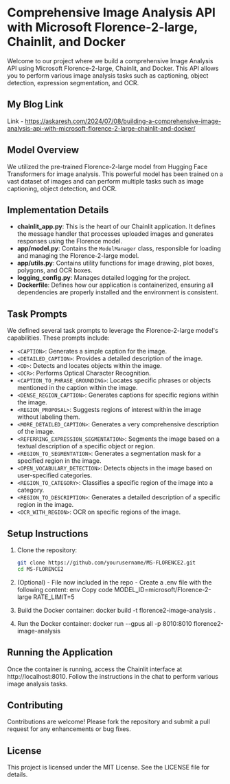 # Comprehensive Image Analysis API with Microsoft Florence-2-large, Chainlit, and Docker

Welcome to our project where we build a comprehensive Image Analysis API using Microsoft Florence-2-large, Chainlit, and Docker. This API allows you to perform various image analysis tasks such as captioning, object detection, expression segmentation, and OCR.

## My Blog Link
Link - https://askaresh.com/2024/07/08/building-a-comprehensive-image-analysis-api-with-microsoft-florence-2-large-chainlit-and-docker/


## Model Overview

We utilized the pre-trained Florence-2-large model from Hugging Face Transformers for image analysis. This powerful model has been trained on a vast dataset of images and can perform multiple tasks such as image captioning, object detection, and OCR.


## Implementation Details

- **chainlit_app.py**: This is the heart of our Chainlit application. It defines the message handler that processes uploaded images and generates responses using the Florence model.
- **app/model.py**: Contains the `ModelManager` class, responsible for loading and managing the Florence-2-large model.
- **app/utils.py**: Contains utility functions for image drawing, plot boxes, polygons, and OCR boxes.
- **logging_config.py**: Manages detailed logging for the project.
- **Dockerfile**: Defines how our application is containerized, ensuring all dependencies are properly installed and the environment is consistent.

## Task Prompts

We defined several task prompts to leverage the Florence-2-large model's capabilities. These prompts include:

- `<CAPTION>`: Generates a simple caption for the image.
- `<DETAILED_CAPTION>`: Provides a detailed description of the image.
- `<OD>`: Detects and locates objects within the image.
- `<OCR>`: Performs Optical Character Recognition.
- `<CAPTION_TO_PHRASE_GROUNDING>`: Locates specific phrases or objects mentioned in the caption within the image.
- `<DENSE_REGION_CAPTION>`: Generates captions for specific regions within the image.
- `<REGION_PROPOSAL>`: Suggests regions of interest within the image without labeling them.
- `<MORE_DETAILED_CAPTION>`: Generates a very comprehensive description of the image.
- `<REFERRING_EXPRESSION_SEGMENTATION>`: Segments the image based on a textual description of a specific object or region.
- `<REGION_TO_SEGMENTATION>`: Generates a segmentation mask for a specified region in the image.
- `<OPEN_VOCABULARY_DETECTION>`: Detects objects in the image based on user-specified categories.
- `<REGION_TO_CATEGORY>`: Classifies a specific region of the image into a category.
- `<REGION_TO_DESCRIPTION>`: Generates a detailed description of a specific region in the image.
- `<OCR_WITH_REGION>`: OCR on specific regions of the image.

## Setup Instructions

1. Clone the repository:
   ```bash
   git clone https://github.com/yourusername/MS-FLORENCE2.git
   cd MS-FLORENCE2

2. (Optional) - File now included in the repo - Create a .env file with the following content:
    env
    Copy code
    MODEL_ID=microsoft/Florence-2-large
    RATE_LIMIT=5

3. Build the Docker container:
    docker build -t florence2-image-analysis .

4. Run the Docker container:
    docker run --gpus all -p 8010:8010 florence2-image-analysis

## Running the Application
Once the container is running, access the Chainlit interface at http://localhost:8010. Follow the instructions in the chat to perform various image analysis tasks.

## Contributing
Contributions are welcome! Please fork the repository and submit a pull request for any enhancements or bug fixes.

## License
This project is licensed under the MIT License. See the LICENSE file for details.
